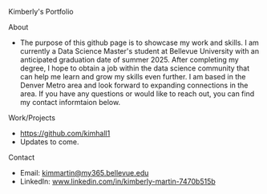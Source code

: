 Kimberly's Portfolio 

About
- The purpose of this github page is to showcase my work and skills. I am currently a Data Science Master's student at Bellevue University with an anticipated graduation date of summer 2025. After completing my degree, I hope to obtain a job within the data science community that can help me learn and grow my skills even further.  I am based in the Denver Metro area and look forward to expanding connections in the area. If you have any questions or would like to reach out, you can find my contact informtaion below.

Work/Projects
- https://github.com/kimhall1
- Updates to come.

Contact
- Email: kimmartin@my365.bellevue.edu
- LinkedIn: www.linkedin.com/in/kimberly-martin-7470b515b
